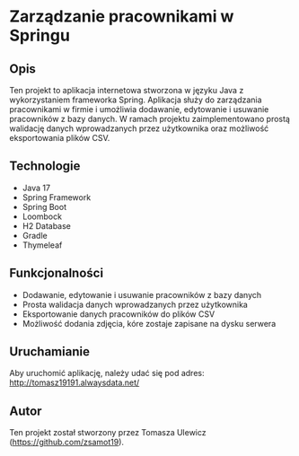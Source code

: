 # Zarządzanie pracownikami w Springu

## Opis

Ten projekt to aplikacja internetowa stworzona w języku Java z wykorzystaniem frameworka Spring. Aplikacja służy do zarządzania pracownikami w firmie i umożliwia dodawanie, edytowanie i usuwanie pracowników z bazy danych. W ramach projektu zaimplementowano prostą walidację danych wprowadzanych przez użytkownika oraz możliwość eksportowania plików CSV.

## Technologie

- Java 17
- Spring Framework
- Spring Boot
- Loombock
- H2 Database
- Gradle
- Thymeleaf

## Funkcjonalności

- Dodawanie, edytowanie i usuwanie pracowników z bazy danych
- Prosta walidacja danych wprowadzanych przez użytkownika
- Eksportowanie danych pracowników do plików CSV
- Możliwość dodania zdjęcia, kóre zostaje zapisane na dysku serwera

## Uruchamianie

Aby uruchomić aplikację, należy udać się pod adres: http://tomasz19191.alwaysdata.net/

## Autor

Ten projekt został stworzony przez Tomasza Ulewicz (https://github.com/zsamot19).

